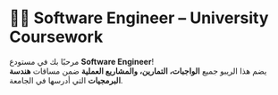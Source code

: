 # 👨‍💻 Software Engineer – University Coursework

مرحبًا بك في مستودع **Software Engineer**!  
يضم هذا الريبو جميع **الواجبات، التمارين،
والمشاريع العملية** ضمن مساقات **هندسة البرمجيات** التي أدرسها في الجامعة.
